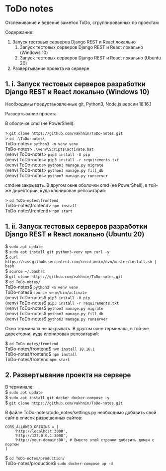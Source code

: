 # ToDo notes

Отслеживание и ведение заметок ToDo, сгруппированных по проектам

Содержание:
1. Запуск тестовых серверов Django REST и React локально
   1. Запуск тестовых серверов Django REST и React локально (Windows 10)
   2. Запуск тестовых серверов Django REST и React локально (Ubuntu 20)
2. Развертывание проекта на сервере

## 1. i. Запуск тестовых серверов разработки Django REST и React локально (Windows 10)
Необходимы предустановленные git, Python3, Node.js версии 18.16.1

Развертывание проекта

В оболочке cmd (не PowerShell):

&gt; ```git clone https://github.com/vakhnin/ToDo-notes.git``` <br>
&gt; ```cd .\ToDo-notes\``` <br>
ToDo-notes&gt; ```python3 -m venv venv``` <br>
ToDo-notes&gt; ```.\venv\Scripts\activate.bat``` <br>
(venv) ToDo-notes&gt; ```pip3 install -U pip``` <br>
(venv) ToDo-notes&gt; ```pip3 install -r requirements.txt``` <br>
(venv) ToDo-notes&gt; ```python3 manage.py migrate``` <br>
(venv) ToDo-notes&gt; ```python3 manage.py fill_db``` <br>
(venv) ToDo-notes&gt; ```python3 manage.py runserver``` <br>

cmd не закрывать.
В другом окне оболочки cmd (не PowerShell), 
в той-же директории, куда клонирован репозитарий:

&gt; ```cd ToDo-notes\frontend``` <br>
ToDo-notes\frontend&gt; ```npm install``` <br>
ToDo-notes\frontend&gt; ```npm start```

## 1. ii. Запуск тестовых серверов разработки Django REST и React локально (Ubuntu 20)

$ ```sudo apt update``` <br>
$ ```sudo apt install git python3-venv npm curl -y``` <br>
$ ```curl https://raw.githubusercontent.com/creationix/nvm/master/install.sh | bash``` <br>
$ ```source ~/.bashrc``` <br>
$ ```git clone https://github.com/vakhnin/ToDo-notes.git``` <br>
$ ```cd ToDo-notes/``` <br>
ToDo-notes$ ```python3 -m venv venv``` <br>
ToDo-notes$ ```source venv/bin/activate``` <br>
(venv) ToDo-notes$ ```pip3 install -U pip``` <br>
(venv) ToDo-notes$ ```pip3 install -r requirements.txt``` <br>
(venv) ToDo-notes$ ```python3 manage.py migrate``` <br>
(venv) ToDo-notes$ ```python3 manage.py fill_db``` <br>
(venv) ToDo-notes$ ```python3 manage.py runserver``` <br>

Окно терминала не закрывать. В другом окне терминала,
в той-же директории, куда клонирован репозитарий:

$ ```cd ToDo-notes/frontend``` <br>
ToDo-notes/frontend$ ```nvm install 18.16.1``` <br>
ToDo-notes/frontend$ ```npm install``` <br>
ToDo-notes/frontend ```npm start``` 

## 2. Развертывание проекта на сервере

В терминале:<br>
$ ```sudo apt update``` <br>
$ ```sudo apt install git docker docker-compose -y``` <br>
$ ```git clone https://github.com/vakhnin/ToDo-notes.git``` <br>

В файле ToDo-notes/todo_notes/settings.py необходимо добавить
свой сайт в список разрешенных сайтов: 
```
CORS_ALLOWED_ORIGINS = [
    'http://localhost:3000',
    'http://127.0.0.1:3000',
    'http://your-domain:80', # Вместо этой строчки добавить домен с портом
]
```
$ ```cd ToDo-notes/production/``` <br>
ToDo-notes/production$ ```sudo docker-compose up -d``` <br>

